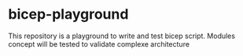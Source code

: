 # bicep-playground
This repository is a playground to write and test bicep script. Modules concept will be tested to validate complexe architecture
